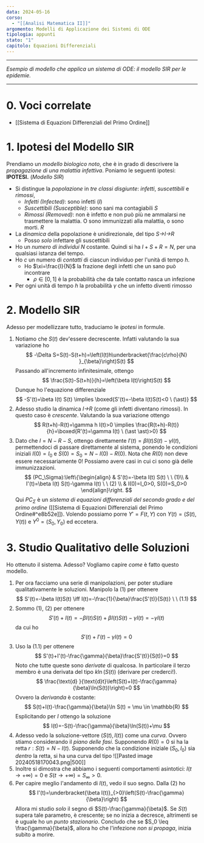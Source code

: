 ```yaml
---
data: 2024-05-16
corso:
  - "[[Analisi Matematica II]]"
argomento: Modelli di Applicazione dei Sistemi di ODE
tipologia: appunti
stato: "1"
capitolo: Equazioni Differenziali
---
```

- - -
*Esempio di modello che applica un sistema di ODE: il modello SIR per le epidemie.*
- - -
# 0. Voci correlate
- [[Sistema di Equazioni Differenziali del Primo Ordine]]
# 1. Ipotesi del Modello SIR
Prendiamo un *modello biologico noto*, che è in grado di descrivere la *propagazione di una malattia infettiva*. Poniamo le seguenti ipotesi:
**IPOTESI.** (*Modello SIR*)
- Si distingue la *popolazione* in *tre classi disgiunte*: *infetti*, *suscettibili* e *rimossi*,
	- *Infetti (Infected)*: sono infetti ($I$)
	- *Suscettibili (Susceptible)*: sono sani ma contagiabili $S$
	- *Rimossi (Removed)*: non è infetto e non può più ne ammalarsi ne trasmettere la malattia. O sono immunizzati alla malattia, o sono morti. $R$
- La *dinamica* della popolazione è unidirezionale, del tipo *S->I->R*
	- Posso *solo* infettare gli suscettibili
- Ho un *numero di individui* $N$ costante. Quindi si ha $I+S+R=N$, per una qualsiasi istanza del tempo.
- Ho $c$ un numero di *contatti* di ciascun individuo per l'unità di tempo $h$.
	- Ho $\xi=\frac{I}{N}$ la frazione degli infetti che un sano può incontrare
		- $\rho \in [0,1]$ è la probabilità che da tale contatto nasca un infezione
- Per ogni unità di tempo $h$ la probabilità $\gamma$ che un infetto diventi rimosso
# 2. Modello SIR
Adesso per modellizzare tutto, traduciamo le *ipotesi* in formule.
1. Notiamo che $S(t)$ dev'essere decrescente. Infatti valutando la sua variazione ho
$$
-\Delta S=S(t)-S(t+h)=\left(I(t)h\underbracket{\frac{c\rho}{N} }_{\beta}\right)S(t)
$$
Passando all'incremento infinitesimale, ottengo
$$
\frac{S(t)-S(t+h)}{h}=\left(\beta I(t)\right)S(t)
$$
Dunque ho l'equazione differenziale
$$
-S'(t)=\beta I(t) S(t) \implies \boxed{S'(t)=-\beta I(t)S(t)<0 \ (\ast)}
$$
2. Adesso studio la dinamica *I->R* (come gli infetti diventano rimossi). In questo caso è *crescente*. Valutando la sua variazione ottengo
$$
R(t+h)-R(t)=\gamma h I(t)>0 \implies \frac{R(t+h)-R(t)}{h}=\boxed{R'(t)=\gamma I(t) \ (\ast \ast)>0} 
$$
3. Dato che $I=N-R-S$, ottengo direttamente $I'(t)=\beta I(t)S(t) - \gamma I(t)$, permettendoci di passare direttamente al sistema, ponendo le condizioni iniziali $I(0)=I_0$ e $S(0)=S_0=N-I(0)-R(0)$. Nota che $R(0)$ non deve essere necessariamente $0$! Possiamo avere casi in cui ci sono già delle immunizzazioni.
$$
(PC_\Sigma):\left\{\begin{align}
& S'(t)=-\beta I(t) S(t) \ \ (1)\\
& I'(t)=\beta I(t) S(t)-\gamma I(t) \ \ (2) \\
& I(0)=I_0>0, S(0)=S_0>0
\end{align}\right.
$$
Qui $PC_\Sigma$ è un *sistema di equazioni differenziali del secondo grado e del primo ordine* ([[Sistema di Equazioni Differenziali del Primo Ordine#^e8b52e]]). Volendo possiamo porre $Y'=F(t, Y)$ con $Y(t)=(S(t), Y(t))$ e $Y^0 = (S_0, Y_0)$ ed eccetera.

# 3. Studio Qualitativo delle Soluzioni
Ho ottenuto il sistema. Adesso? Vogliamo capire *come* è fatto questo modello.
1. Per ora facciamo una serie di manipolazioni, per poter studiare qualitativamente le soluzioni. Manipolo la $(1)$ per ottenere
$$
S'(t)=-\beta I(t)S(t) \iff I(t)=-\frac{1}{\beta}\frac{S'(t)}{S(t)} \ \ (1.1)
$$
2. Sommo $(1)$, $(2)$ per ottenere
$$
S'(t)+I(t)=-\beta I(t) S(t) + \beta I(t) S(t)-\gamma I(t) = -\gamma I(t)
$$
da cui ho
$$
S'(t)+I'(t)-\gamma I(t)=0
$$
3. Uso la $(1.1)$ per ottenere
$$
S'(t)+I'(t)-\frac{\gamma}{\beta}\frac{S'(t)}{S(t)}=0
$$
Noto che tutte queste sono *derivate* di qualcosa. In particolare il terzo membro è una derivata del tipo $k \ln(S(t))$ (derivare per crederci!).
$$
\frac{\text{d} }{\text{d}t}\left(S(t)+I(t)-\frac{\gamma}{\beta}\ln(S(t))\right)=0
$$
Ovvero la *derivanda* è costante:
$$
S(t)+I(t)-\frac{\gamma}{\beta}\ln S(t) = \mu \in \mathbb{R}
$$
Esplicitando per $I$ ottengo la soluzione
$$
I(t)=-S(t)-\frac{\gamma}{\beta}\ln(S(t))+\mu
$$
4. Adesso vedo la soluzione-vettore $(S(t), I(t))$ come una *curva*. Ovvero stiamo considerando il *piano delle fasi*. Supponendo $R(0)=0$ si ha la retta $r: S(t)=N-I(t)$. Supponendo che la condizione iniziale $(S_0, I_0)$ sia *dentro* la retta, si ha una curva del tipo
![[Pasted image 20240518170043.png|500]]
5. Inoltre si dimostra che abbiamo i seguenti comportamenti asintotici: $I(t \to +\infty)=0$ e $S(t \to +\infty)=S_{\infty}>0$.
6. Per capire meglio l'andamento di $I(t)$, vedo il suo segno. Dalla $(2)$ ho
$$
I'(t)=\underbracket{\beta I(t)}_{>0}\left(S(t)-\frac{\gamma}{\beta}\right)
$$
Allora mi studio *solo* il segno di $S(t)-\frac{\gamma}{\beta}$. Se $S(t)$ supera tale parametro, è crescente; se no inizia a decresce, altrimenti se è uguale ho un *punto stazionario*. Concludo che se $S_0 \leq \frac{\gamma}{\beta}$, allora ho che l'infezione *non si propaga*, inizia subito a morire.
